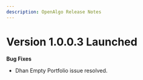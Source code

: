```yaml
---
description: OpenAlgo Release Notes
---
```


# Version 1.0.0.3 Launched

**Bug Fixes**

* Dhan Empty Portfolio issue resolved.
